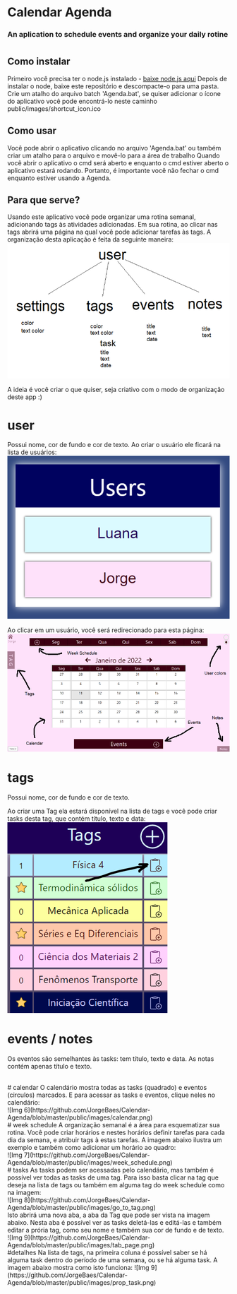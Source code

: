 # Calendar Agenda
### An aplication to schedule events and organize your daily rotine
# 
#

## Como instalar 

Primeiro você precisa ter o node.js instalado - [baixe node.js aqui](https://nodejs.org/en/download/) 
Depois de instalar o node, baixe este repositório e descompacte-o para uma pasta. 
Crie um atalho do arquivo batch 'Agenda.bat', se quiser adicionar o ícone do aplicativo você pode encontrá-lo neste caminho public/images/shortcut_icon.ico

## Como usar

Você pode abrir o aplicativo clicando no arquivo 'Agenda.bat' ou também
criar um atalho para o arquivo e movê-lo para a área de trabalho
Quando você abrir o aplicativo o cmd será aberto e enquanto o cmd estiver aberto o aplicativo estará rodando.
Portanto, é importante você não fechar o cmd enquanto estiver usando a Agenda.

## Para que serve?

Usando este aplicativo você pode organizar uma rotina semanal, adicionando tags às atividades adicionadas.
Em sua rotina, ao clicar nas tags abrirá uma página na qual você pode adicionar tarefas às tags.
A organização desta aplicação é feita da seguinte maneira:
<br>
![Img 1](https://github.com/JorgeBaes/Calendar-Agenda/blob/master/public/images/project.png)

A ideia é você criar o que quiser, seja criativo com o modo de organização deste app :)
<br>
# user
Possui nome, cor de fundo e cor de texto. Ao criar o usuário ele ficará na lista de usuários:
![Img 2](https://github.com/JorgeBaes/Calendar-Agenda/blob/master/public/images/lista_de_usuarios.png)

Ao clicar em um usuário, você será redirecionado para esta página:
<br>
![Img 3](https://github.com/JorgeBaes/Calendar-Agenda/blob/master/public/images/user_page.png)
<br>
# tags
Possui nome, cor de fundo e cor de texto.
<!-- ![Img 4](https://github.com/JorgeBaes/Calendar-Agenda/blob/master/public/images/create_tag.png) -->
Ao criar uma Tag ela estará disponível na lista de tags e você pode criar tasks desta tag, que contém título, texto e data:
<br>
![Img 5](https://github.com/JorgeBaes/Calendar-Agenda/blob/master/public/images/create_task.png)
<br>
# events / notes
Os eventos são semelhantes às tasks: tem título, texto e data. As notas contém apenas título e texto.
<!-- ![Img 6](https://github.com/JorgeBaes/Calendar-Agenda/blob/master/public/images/create_event_notes.png) -->
<br>
# calendar
O calendário mostra todas as tasks (quadrado) e eventos (circulos) marcados. E para acessar as tasks e eventos, clique neles no calendário:
<br>
![Img 6](https://github.com/JorgeBaes/Calendar-Agenda/blob/master/public/images/calendar.png)
<br>
# week schedule
A organização semanal é a área para esquematizar sua rotina. Você pode criar horários e nestes horários definir tarefas para cada dia da semana, e atribuir tags à estas tarefas. A imagem abaixo ilustra um exemplo e também como adicionar um horário ao quadro:
<br>
![Img 7](https://github.com/JorgeBaes/Calendar-Agenda/blob/master/public/images/week_schedule.png)
<br>
# tasks
As tasks podem ser acessadas pelo calendário, mas também é possível ver todas as tasks de uma tag. Para isso basta clicar na tag que deseja na lista de tags ou também em alguma tag do week schedule como na imagem:
<br>
![Img 8](https://github.com/JorgeBaes/Calendar-Agenda/blob/master/public/images/go_to_tag.png)
<br>
Isto abrirá uma nova aba, a aba da Tag que pode ser vista na imagem abaixo. Nesta aba é possível ver as tasks deletá-las e editá-las e também editar a prória tag, como seu nome e também sua cor de fundo e de texto.
<br>
![Img 9](https://github.com/JorgeBaes/Calendar-Agenda/blob/master/public/images/tab_page.png)
<br>
#detalhes
Na lista de tags, na primeira coluna é possível saber se há alguma task dentro do período de uma semana, ou se há alguma task. A imagem abaixo mostra como isto funciona:
![Img 9](https://github.com/JorgeBaes/Calendar-Agenda/blob/master/public/images/prop_task.png)



